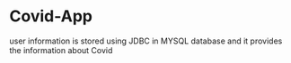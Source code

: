 # Covid-App
user information is stored using JDBC in MYSQL database and it provides the information about Covid
